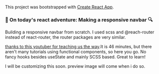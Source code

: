 This project was bootstrapped with [Create React App](https://github.com/facebook/create-react-app).



###  :mag_right: On today's react adventure: Making a responsive navbar :mag:

Building a responsive navbar from scratch. I used scss and @reach-router instead of react-router, the router packages are very similar.

[thanks to this youtuber for teaching us the way](https://www.youtube.com/watch?v=97A3uRS7_YA).It is 46 minutes, but there aren't many tutorials using functional components, so here you go. No fancy hooks besides useState and mainly SCSS based.
Great to learn!

I will be customizing this soon. preview image will come when i do so.

